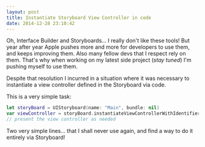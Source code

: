```yaml
---
layout: post
title: Instantiate Storyboard View Controller in code
date: 2014-12-28 23:10:42
---
```


Oh, Interface Builder and Storyboards... I really don't like these tools! But year after year Apple pushes more and more for developers to use them, and keeps improving them. Also many fellow devs that I respect rely on them. That's why when working on my latest side project (_stay tuned_) I'm pushing myself to use them.

Despite that resolution I incurred in a situation where it was necessary to instantiate a view controller defined in the Storyboard via code.

This is a very simple task:

```swift
let storyBoard = UIStoryboard(name: "Main", bundle: nil)
var viewController = storyBoard.instantiateViewControllerWithIdentifier("ViewControllerIdentifier") as ViewControllerClass
// present the view controller as needed
```

Two very simple lines... that I shall never use again, and find a way to do it entirely via Storyboard!
